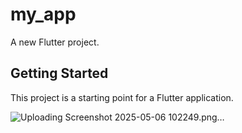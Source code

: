 # my_app

A new Flutter project.

## Getting Started

This project is a starting point for a Flutter application.

 
 ![Uploading Screenshot 2025-05-06 102249.png…]()
